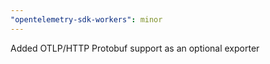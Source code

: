 ```yaml
---
"opentelemetry-sdk-workers": minor
---
```


Added OTLP/HTTP Protobuf support as an optional exporter
